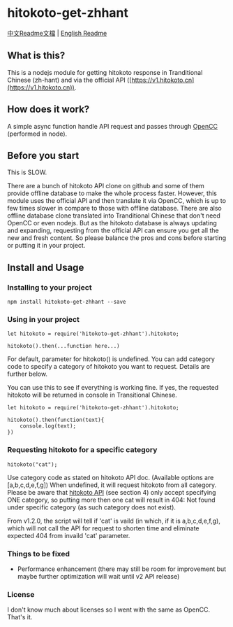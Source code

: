 # hitokoto-get-zhhant

[中文Readme文檔](./readme_chinese.md) | [English Readme](./readme.md)

## What is this?
This is a nodejs module for getting hitokoto response in Tranditional Chinese (zh-hant) and via the official API ([https://v1.hitokoto.cn](https://v1.hitokoto.cn)).

## How does it work?
A simple async function handle API request and passes through [OpenCC](https://github.com/BYVoid/OpenCC) (performed in node).

## Before you start

This is SLOW. 

There are a bunch of hitokoto API clone on github and some of them provide offline database to make the whole process faster. However, this module uses the official API and then translate it via OpenCC, which is up to few times slower in compare to those with offline database. There are also offline database clone translated into Tranditional Chinese that don't need OpenCC or even nodejs. But as the hitokoto database is always updating and expanding, requesting from the official API can ensure you get all the new and fresh content. So please balance the pros and cons before starting or putting it in your project. 

## Install and Usage

### Installing to your project
```
npm install hitokoto-get-zhhant --save
```

### Using in your project
```
let hitokoto = require('hitokoto-get-zhhant').hitokoto;

hitokoto().then(...function here...)
```
For default, parameter for hitokoto() is undefined. You can add category code to specify a category of hitokoto you want to request. Details are further below.

You can use this to see if everything is working fine. If yes, the requested hitokoto will be returned in console in Transitional Chinese.
```
let hitokoto = require('hitokoto-get-zhhant').hitokoto;

hitokoto().then(function(text){
    console.log(text);
})
```

### Requesting hitokoto for a specific category
```
hitokoto("cat");
```
Use category code as stated on hitokoto API doc. (Available options are [a,b,c,d,e,f,g])
When undefined, it will request hitokoto from all category.
Please be aware that [hitokoto API](https://hitokoto.cn/api) (see section 4) only accept specifying ONE category, so putting more then one cat will result in 404: Not found under specific category (as such category does not exist).

From v1.2.0, the script will tell if 'cat' is vaild (in which, if it is a,b,c,d,e,f,g), which will not call the API for request to shorten time and eliminate expected 404 from invaild 'cat' parameter.

### Things to be fixed

- Performance enhancement (there may still be room for improvement but maybe further optimization will wait until v2 API release)

### License
I don't know much about licenses so I went with the same as OpenCC. That's it. 